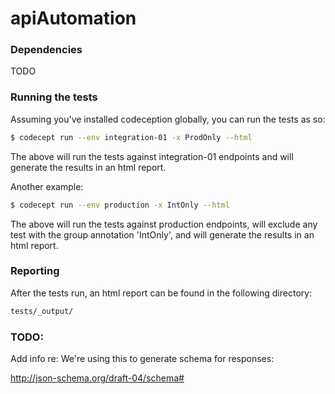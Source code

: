 # apiAutomation

### Dependencies

TODO

### Running the tests

Assuming you've installed codeception globally, you can run the tests as so:

```sh
$ codecept run --env integration-01 -x ProdOnly --html
```

The above will run the tests against integration-01 endpoints and will generate the results in an html report.

Another example:

```sh
$ codecept run --env production -x IntOnly --html
```

The above will run the tests against production endpoints, will exclude any test with the group annotation 'IntOnly', and will generate the results in an html report.

### Reporting

After the tests run, an html report can be found in the following directory:

```sh
tests/_output/
```

### TODO:

Add info re: We're using this to generate schema for responses:

http://json-schema.org/draft-04/schema#